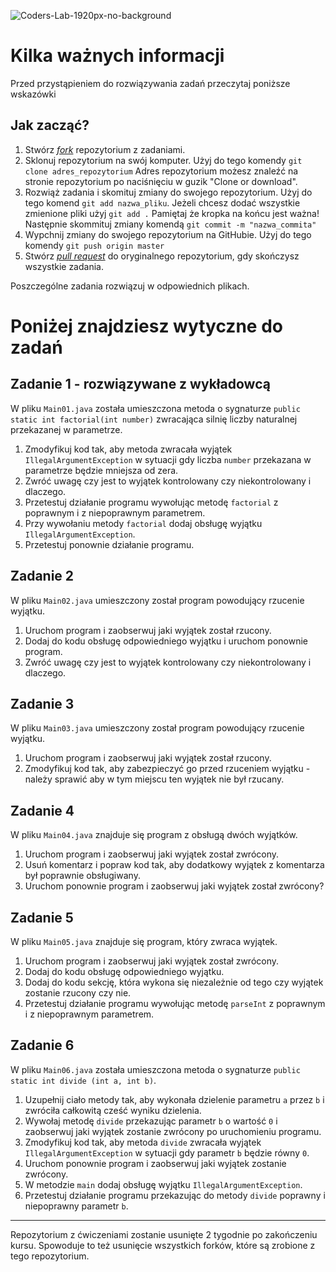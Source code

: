 ![Coders-Lab-1920px-no-background](https://user-images.githubusercontent.com/152855/73064373-5ed69780-3ea1-11ea-8a71-3d370a5e7dd8.png)

# Kilka ważnych informacji

Przed przystąpieniem do rozwiązywania zadań przeczytaj poniższe wskazówki

## Jak zacząć?

1. Stwórz [*fork*](https://guides.github.com/activities/forking/) repozytorium z zadaniami.
2. Sklonuj repozytorium na swój komputer. Użyj do tego komendy `git clone adres_repozytorium`
Adres repozytorium możesz znaleźć na stronie repozytorium po naciśnięciu w guzik "Clone or download".
3. Rozwiąż zadania i skomituj zmiany do swojego repozytorium. Użyj do tego komend `git add nazwa_pliku`.
Jeżeli chcesz dodać wszystkie zmienione pliki użyj `git add .` 
Pamiętaj że kropka na końcu jest ważna!
Następnie skommituj zmiany komendą `git commit -m "nazwa_commita"`
4. Wypchnij zmiany do swojego repozytorium na GitHubie.  Użyj do tego komendy `git push origin master`
5. Stwórz [*pull request*](https://help.github.com/articles/creating-a-pull-request) do oryginalnego repozytorium, gdy skończysz wszystkie zadania.

Poszczególne zadania rozwiązuj w odpowiednich plikach.

# Poniżej znajdziesz wytyczne do zadań

## Zadanie 1 - rozwiązywane z wykładowcą

W pliku `Main01.java` została umieszczona metoda o sygnaturze `public static int factorial(int number)`
zwracająca silnię liczby naturalnej przekazanej w parametrze.
1. Zmodyfikuj kod tak, aby metoda zwracała wyjątek `IllegalArgumentException` 
w sytuacji gdy liczba `number` przekazana w parametrze będzie mniejsza od zera.
2. Zwróć uwagę czy jest to wyjątek kontrolowany czy niekontrolowany i dlaczego.
3. Przetestuj działanie programu wywołując metodę `factorial` z poprawnym i z niepoprawnym parametrem.
4. Przy wywołaniu metody `factorial` dodaj obsługę wyjątku `IllegalArgumentException`.
5. Przetestuj ponownie działanie programu.

## Zadanie 2

W pliku `Main02.java` umieszczony został program powodujący rzucenie wyjątku.
1. Uruchom program i zaobserwuj jaki wyjątek został rzucony.
2. Dodaj do kodu obsługę odpowiedniego wyjątku i uruchom ponownie program.
3. Zwróć uwagę czy jest to wyjątek kontrolowany czy niekontrolowany i dlaczego.

## Zadanie 3

W pliku `Main03.java` umieszczony został program powodujący rzucenie wyjątku.
1. Uruchom program i zaobserwuj jaki wyjątek został rzucony.
2. Zmodyfikuj kod tak, aby zabezpieczyć go przed rzuceniem wyjątku - należy sprawić aby w tym miejscu ten wyjątek nie był rzucany.


## Zadanie 4

W pliku `Main04.java` znajduje się program z obsługą dwóch wyjątków.

1. Uruchom program i zaobserwuj jaki wyjątek został zwrócony.
2. Usuń komentarz i popraw kod tak, aby dodatkowy wyjątek z komentarza był poprawnie obsługiwany.
1. Uruchom ponownie program i zaobserwuj jaki wyjątek został zwrócony?

## Zadanie 5

W pliku `Main05.java` znajduje się program, który zwraca wyjątek.
1. Uruchom program i zaobserwuj jaki wyjątek został zwrócony.
2. Dodaj do kodu obsługę odpowiedniego wyjątku.
3. Dodaj do kodu sekcję, która wykona się niezależnie od tego czy wyjątek zostanie rzucony czy nie.
4. Przetestuj działanie programu wywołując metodę `parseInt` z poprawnym i z niepoprawnym parametrem.

## Zadanie 6

W pliku `Main06.java` została umieszczona metoda o sygnaturze `public static int divide (int a, int b)`.

1. Uzupełnij ciało metody tak, aby wykonała dzielenie parametru `a` przez `b` i zwróciła całkowitą cześć wyniku dzielenia.
2. Wywołaj metodę `divide` przekazując parametr `b` o wartość `0` i zaobserwuj jaki wyjątek zostanie zwrócony po uruchomieniu programu.
3. Zmodyfikuj kod tak, aby metoda `divide` zwracała wyjątek `IllegalArgumentException` w sytuacji gdy parametr `b` będzie równy `0`.
4. Uruchom ponownie program i zaobserwuj jaki wyjątek zostanie zwrócony.
5. W metodzie `main` dodaj obsługę wyjątku `IllegalArgumentException`.
6. Przetestuj działanie programu przekazując do metody `divide` poprawny i niepoprawny parametr `b`.

---

Repozytorium z ćwiczeniami zostanie usunięte 2 tygodnie po zakończeniu kursu. Spowoduje to też usunięcie wszystkich forków, które są zrobione z tego repozytorium.
